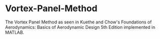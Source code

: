 # Vortex-Panel-Method
The Vortex Panel Method as seen in Kuethe and Chow's Foundations of Aerodynamics: Basics of Aerodynamic Design 5th Edition implemented in MATLAB.